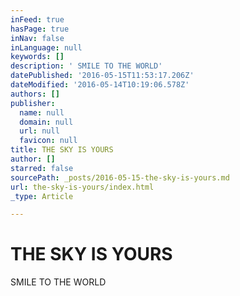 ```yaml
---
inFeed: true
hasPage: true
inNav: false
inLanguage: null
keywords: []
description: ' SMILE TO THE WORLD'
datePublished: '2016-05-15T11:53:17.206Z'
dateModified: '2016-05-14T10:19:06.578Z'
authors: []
publisher:
  name: null
  domain: null
  url: null
  favicon: null
title: THE SKY IS YOURS
author: []
starred: false
sourcePath: _posts/2016-05-15-the-sky-is-yours.md
url: the-sky-is-yours/index.html
_type: Article

---
```

# THE SKY IS YOURS

SMILE TO THE WORLD
